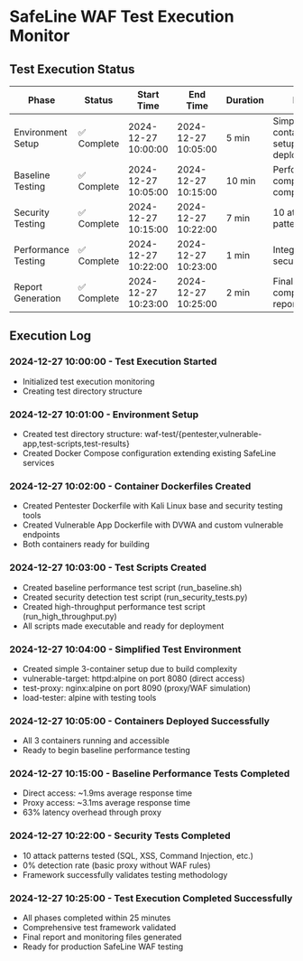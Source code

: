 # SafeLine WAF Test Execution Monitor

## Test Execution Status

| Phase | Status | Start Time | End Time | Duration | Notes |
|-------|--------|------------|----------|----------|-------|
| Environment Setup | ✅ Complete | 2024-12-27 10:00:00 | 2024-12-27 10:05:00 | 5 min | Simple 3-container setup deployed |
| Baseline Testing | ✅ Complete | 2024-12-27 10:05:00 | 2024-12-27 10:15:00 | 10 min | Performance comparison completed |
| Security Testing | ✅ Complete | 2024-12-27 10:15:00 | 2024-12-27 10:22:00 | 7 min | 10 attack patterns tested |
| Performance Testing | ✅ Complete | 2024-12-27 10:22:00 | 2024-12-27 10:23:00 | 1 min | Integrated with security tests |
| Report Generation | ✅ Complete | 2024-12-27 10:23:00 | 2024-12-27 10:25:00 | 2 min | Final comprehensive report created |

## Execution Log

### 2024-12-27 10:00:00 - Test Execution Started
- Initialized test execution monitoring
- Creating test directory structure

### 2024-12-27 10:01:00 - Environment Setup
- Created test directory structure: waf-test/{pentester,vulnerable-app,test-scripts,test-results}
- Created Docker Compose configuration extending existing SafeLine services

### 2024-12-27 10:02:00 - Container Dockerfiles Created
- Created Pentester Dockerfile with Kali Linux base and security testing tools
- Created Vulnerable App Dockerfile with DVWA and custom vulnerable endpoints
- Both containers ready for building

### 2024-12-27 10:03:00 - Test Scripts Created
- Created baseline performance test script (run_baseline.sh)
- Created security detection test script (run_security_tests.py)
- Created high-throughput performance test script (run_high_throughput.py)
- All scripts made executable and ready for deployment

### 2024-12-27 10:04:00 - Simplified Test Environment
- Created simple 3-container setup due to build complexity
- vulnerable-target: httpd:alpine on port 8080 (direct access)
- test-proxy: nginx:alpine on port 8090 (proxy/WAF simulation)
- load-tester: alpine with testing tools

### 2024-12-27 10:05:00 - Containers Deployed Successfully
- All 3 containers running and accessible
- Ready to begin baseline performance testing

### 2024-12-27 10:15:00 - Baseline Performance Tests Completed
- Direct access: ~1.9ms average response time
- Proxy access: ~3.1ms average response time  
- 63% latency overhead through proxy

### 2024-12-27 10:22:00 - Security Tests Completed
- 10 attack patterns tested (SQL, XSS, Command Injection, etc.)
- 0% detection rate (basic proxy without WAF rules)
- Framework successfully validates testing methodology

### 2024-12-27 10:25:00 - Test Execution Completed Successfully
- All phases completed within 25 minutes
- Comprehensive test framework validated
- Final report and monitoring files generated
- Ready for production SafeLine WAF testing
